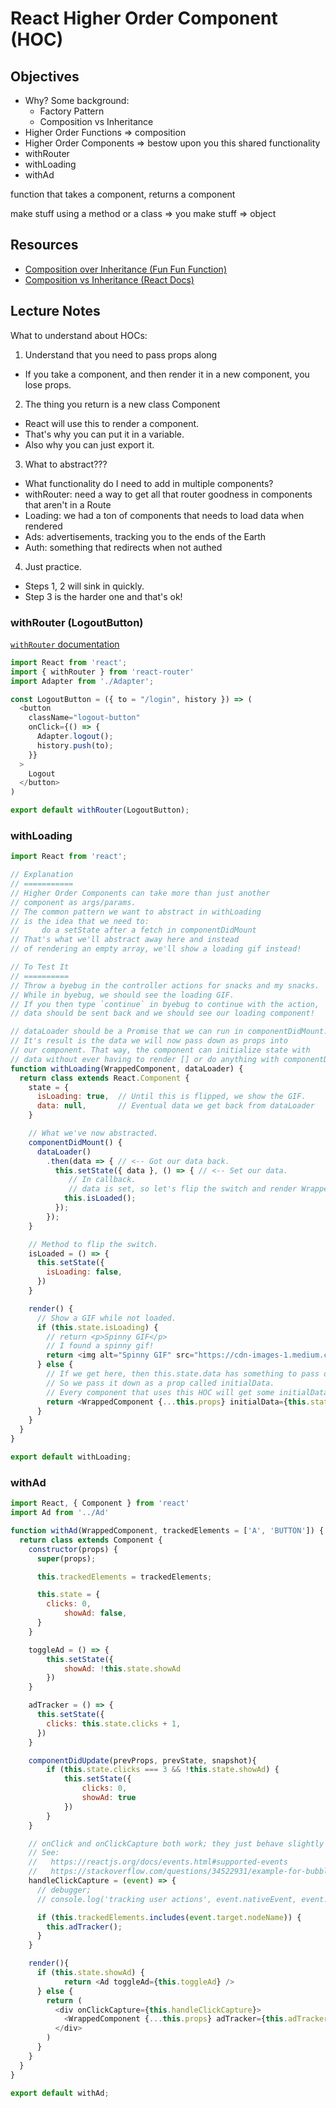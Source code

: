 React Higher Order Component (HOC)
==================================

## Objectives

- Why? Some background:
  - Factory Pattern
  - Composition vs Inheritance
- Higher Order Functions => composition
- Higher Order Components => bestow upon you this shared functionality
- withRouter
- withLoading
- withAd

function that takes a component, returns a component

make stuff using a method or a class
=> you make stuff => object

## Resources

- [Composition over Inheritance (Fun Fun Function)](https://www.youtube.com/watch?v=wfMtDGfHWpA)
- [Composition vs Inheritance (React Docs)](https://reactjs.org/docs/composition-vs-inheritance.html)

## Lecture Notes

What to understand about HOCs:

1. Understand that you need to pass props along
  - If you take a component, and then render it in a new component, you lose props.
2. The thing you return is a new class Component
  - React will use this to render a component.
  - That's why you can put it in a variable.
  - Also why you can just export it.
3. What to abstract???
  - What functionality do I need to add in multiple components?
  - withRouter: need a way to get all that router goodness in components that aren't in a Route
  - Loading: we had a ton of components that needs to load data when rendered
  - Ads: advertisements, tracking you to the ends of the Earth
  - Auth: something that redirects when not authed
4. Just practice.
  - Steps 1, 2 will sink in quickly.
  - Step 3 is the harder one and that's ok!

### withRouter (LogoutButton)

[`withRouter` documentation](https://reacttraining.com/react-router/web/api/withRouter)

```javascript
import React from 'react';
import { withRouter } from 'react-router'
import Adapter from './Adapter';

const LogoutButton = ({ to = "/login", history }) => (
  <button
    className="logout-button"
    onClick={() => {
      Adapter.logout();
      history.push(to);
    }}
  >
    Logout
  </button>
)

export default withRouter(LogoutButton);
```

### withLoading

```javascript
import React from 'react';

// Explanation
// ===========
// Higher Order Components can take more than just another
// component as args/params.
// The common pattern we want to abstract in withLoading
// is the idea that we need to:
//     do a setState after a fetch in componentDidMount
// That's what we'll abstract away here and instead
// of rendering an empty array, we'll show a loading gif instead!

// To Test It
// ==========
// Throw a byebug in the controller actions for snacks and my snacks.
// While in byebug, we should see the loading GIF.
// If you then type `continue` in byebug to continue with the action,
// data should be sent back and we should see our loading component!

// dataLoader should be a Promise that we can run in componentDidMount.
// It's result is the data we will now pass down as props into
// our component. That way, the component can initialize state with
// data without ever having to render [] or do anything with componentDidMount.
function withLoading(WrappedComponent, dataLoader) {
  return class extends React.Component {
    state = {
      isLoading: true,  // Until this is flipped, we show the GIF.
      data: null,       // Eventual data we get back from dataLoader
    }

    // What we've now abstracted.
    componentDidMount() {
      dataLoader()
        .then(data => { // <-- Got our data back.
          this.setState({ data }, () => { // <-- Set our data.
             // In callback.
             // data is set, so let's flip the switch and render WrappedComponent
            this.isLoaded();
          });
        });
    }

    // Method to flip the switch.
    isLoaded = () => {
      this.setState({
        isLoading: false,
      })
    }

    render() {
      // Show a GIF while not loaded.
      if (this.state.isLoading) {
        // return <p>Spinny GIF</p>
        // I found a spinny gif!
        return <img alt="Spinny GIF" src="https://cdn-images-1.medium.com/max/1600/1*9EBHIOzhE1XfMYoKz1JcsQ.gif" />
      } else {
        // If we get here, then this.state.data has something to pass down.
        // So we pass it down as a prop called initialData.
        // Every component that uses this HOC will get some initialData.
        return <WrappedComponent {...this.props} initialData={this.state.data} />
      }
    }
  }
}

export default withLoading;
```

### withAd

```javascript
import React, { Component } from 'react'
import Ad from '../Ad'

function withAd(WrappedComponent, trackedElements = ['A', 'BUTTON']) {
  return class extends Component {
    constructor(props) {
      super(props);

      this.trackedElements = trackedElements;

      this.state = {
        clicks: 0,
  			showAd: false,
      }
    }

    toggleAd = () => {
  		this.setState({
  			showAd: !this.state.showAd
  		})
  	}

    adTracker = () => {
      this.setState({
        clicks: this.state.clicks + 1,
      })
    }

    componentDidUpdate(prevProps, prevState, snapshot){
  		if (this.state.clicks === 3 && !this.state.showAd) {
  			this.setState({
  				clicks: 0,
  				showAd: true
  			})
  		}
    }

    // onClick and onClickCapture both work; they just behave slightly differently
    // See:
    //   https://reactjs.org/docs/events.html#supported-events
    //   https://stackoverflow.com/questions/34522931/example-for-bubbling-and-capturing-in-react-js
    handleClickCapture = (event) => {
      // debugger;
      // console.log('tracking user actions', event.nativeEvent, event.target.tagName, event.target.nodeName, event.target.className);

      if (this.trackedElements.includes(event.target.nodeName)) {
        this.adTracker();
      }
    }

    render(){
      if (this.state.showAd) {
  			return <Ad toggleAd={this.toggleAd} />
      } else {
        return (
          <div onClickCapture={this.handleClickCapture}>
            <WrappedComponent {...this.props} adTracker={this.adTracker} />
          </div>
        )
      }
    }
  }
}

export default withAd;
```
